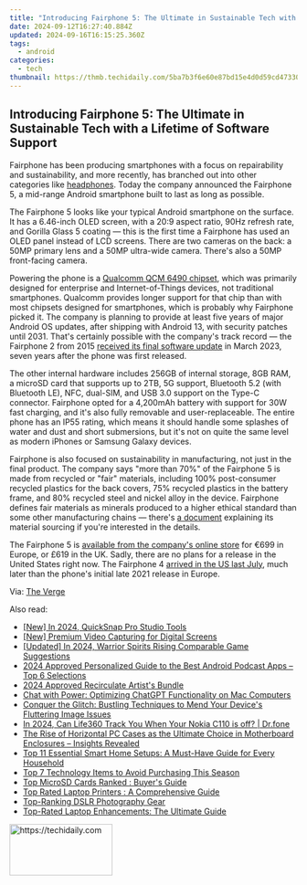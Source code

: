 ```yaml
---
title: "Introducing Fairphone 5: The Ultimate in Sustainable Tech with a Lifetime of Software Support"
date: 2024-09-12T16:27:40.884Z
updated: 2024-09-16T16:15:25.360Z
tags:
  - android
categories:
  - tech
thumbnail: https://thmb.techidaily.com/5ba7b3f6e60e87bd15e4d0d59cd473305f169947afe8b79e803b03fc556698ce.jpg
---
```


## Introducing Fairphone 5: The Ultimate in Sustainable Tech with a Lifetime of Software Support

Fairphone has been producing smartphones with a focus on repairability and sustainability, and more recently, has branched out into other categories like [headphones](https://tech-hub.techidaily.com/techniques-to-curtail-ai-fictional-responses/). Today the company announced the Fairphone 5, a mid-range Android smartphone built to last as long as possible.

 The Fairphone 5 looks like your typical Android smartphone on the surface. It has a 6.46-inch OLED screen, with a 20:9 aspect ratio, 90Hz refresh rate, and Gorilla Glass 5 coating — this is the first time a Fairphone has used an OLED panel instead of LCD screens. There are two cameras on the back: a 50MP primary lens and a 50MP ultra-wide camera. There's also a 50MP front-facing camera.

 Powering the phone is a [Qualcomm QCM 6490 chipset](https://www.qualcomm.com/products/internet-of-things/industrial/building-enterprise/qcm6490), which was primarily designed for enterprise and Internet-of-Things devices, not traditional smartphones. Qualcomm provides longer support for that chip than with most chipsets designed for smartphones, which is probably why Fairphone picked it. The company is planning to provide at least five years of major Android OS updates, after shipping with Android 13, with security patches until 2031\. That's certainly possible with the company's track record — the Fairphone 2 from 2015 [received its final software update](https://www.fairphone.com/en/2023/01/09/an-update-on-fairphone-2/) in March 2023, seven years after the phone was first released.

 The other internal hardware includes 256GB of internal storage, 8GB RAM, a microSD card that supports up to 2TB, 5G support, Bluetooth 5.2 (with Bluetooth LE), NFC, dual-SIM, and USB 3.0 support on the Type-C connector. Fairphone opted for a 4,200mAh battery with support for 30W fast charging, and it's also fully removable and user-replaceable. The entire phone has an IP55 rating, which means it should handle some splashes of water and dust and short submersions, but it's not on quite the same level as modern iPhones or Samsung Galaxy devices.

 Fairphone is also focused on sustainability in manufacturing, not just in the final product. The company says "more than 70%" of the Fairphone 5 is made from recycled or "fair" materials, including 100% post-consumer recycled plastics for the back covers, 75% recycled plastics in the battery frame, and 80% recycled steel and nickel alloy in the device. Fairphone defines fair materials as minerals produced to a higher ethical standard than some other manufacturing chains — there's [a document](https://www.fairphone.com/wp-content/uploads/2021/11/4%5FFairphone%5FFair-Material-Sourcing-Roadmap.pdf) explaining its material sourcing if you're interested in the details.

 The Fairphone 5 is [available from the company's online store](https://shop.fairphone.com/fairphone-5) for €699 in Europe, or £619 in the UK. Sadly, there are no plans for a release in the United States right now. The Fairphone 4 [arrived in the US last July](https://android-location-track.techidaily.com/how-to-turn-off-google-location-to-stop-tracking-you-on-honor-70-lite-5g-drfone-by-drfone-virtual-android/), much later than the phone's initial late 2021 release in Europe.

 Via: [The Verge](https://www.theverge.com/2023/8/30/23843287/fairphone-5-price-release-date-specs-features-repairable-smartphone)

<ins class="adsbygoogle"
     style="display:block"
     data-ad-format="autorelaxed"
     data-ad-client="ca-pub-7571918770474297"
     data-ad-slot="1223367746"></ins>

<ins class="adsbygoogle"
     style="display:block"
     data-ad-client="ca-pub-7571918770474297"
     data-ad-slot="8358498916"
     data-ad-format="auto"
     data-full-width-responsive="true"></ins>

<span class="atpl-alsoreadstyle">Also read:</span>
<div><ul>
<li><a href="https://visual-screen-recording.techidaily.com/new-in-2024-quicksnap-pro-studio-tools/"><u>[New] In 2024, QuickSnap Pro Studio Tools</u></a></li>
<li><a href="https://digital-screen-recording.techidaily.com/new-premium-video-capturing-for-digital-screens/"><u>[New] Premium Video Capturing for Digital Screens</u></a></li>
<li><a href="https://screen-capture.techidaily.com/updated-in-2024-warrior-spirits-rising-comparable-game-suggestions/"><u>[Updated] In 2024, Warrior Spirits Rising Comparable Game Suggestions</u></a></li>
<li><a href="https://extra-skills.techidaily.com/2024-approved-personalized-guide-to-the-best-android-podcast-apps-top-6-selections/"><u>2024 Approved Personalized Guide to the Best Android Podcast Apps – Top 6 Selections</u></a></li>
<li><a href="https://extra-guidance.techidaily.com/2024-approved-recirculate-artists-bundle/"><u>2024 Approved Recirculate Artist's Bundle</u></a></li>
<li><a href="https://tech-haven.techidaily.com/chat-with-power-optimizing-chatgpt-functionality-on-mac-computers/"><u>Chat with Power: Optimizing ChatGPT Functionality on Mac Computers</u></a></li>
<li><a href="https://win-able.techidaily.com/conquer-the-glitch-bustling-techniques-to-mend-your-devices-fluttering-image-issues/"><u>Conquer the Glitch: Bustling Techniques to Mend Your Device's Fluttering Image Issues</u></a></li>
<li><a href="https://change-location.techidaily.com/in-2024-can-life360-track-you-when-your-nokia-c110-is-off-drfone-by-drfone-virtual-android/"><u>In 2024, Can Life360 Track You When Your Nokia C110 is off? | Dr.fone</u></a></li>
<li><a href="https://hardware-reviews.techidaily.com/the-rise-of-horizontal-pc-cases-as-the-ultimate-choice-in-motherboard-enclosures-insights-revealed/"><u>The Rise of Horizontal PC Cases as the Ultimate Choice in Motherboard Enclosures – Insights Revealed</u></a></li>
<li><a href="https://hardware-reviews.techidaily.com/top-11-essential-smart-home-setups-a-must-have-guide-for-every-household/"><u>Top 11 Essential Smart Home Setups: A Must-Have Guide for Every Household</u></a></li>
<li><a href="https://hardware-reviews.techidaily.com/top-7-technology-items-to-avoid-purchasing-this-season/"><u>Top 7 Technology Items to Avoid Purchasing This Season</u></a></li>
<li><a href="https://hardware-reviews.techidaily.com/top-microsd-cards-ranked-buyers-guide/"><u>Top MicroSD Cards Ranked : Buyer's Guide</u></a></li>
<li><a href="https://hardware-reviews.techidaily.com/top-rated-laptop-printers-a-comprehensive-guide/"><u>Top Rated Laptop Printers : A Comprehensive Guide</u></a></li>
<li><a href="https://hardware-reviews.techidaily.com/top-ranking-dslr-photography-gear/"><u>Top-Ranking DSLR Photography Gear</u></a></li>
<li><a href="https://hardware-reviews.techidaily.com/top-rated-laptop-enhancements-the-ultimate-guide/"><u>Top-Rated Laptop Enhancements: The Ultimate Guide</u></a></li>
</ul></div>

<!-- affiliate ads begin -->
<a href="https://aligracehair.sjv.io/c/5597632/2135397/19272" target="_top" id="2135397">
  <img src="//a.impactradius-go.com/display-ad/19272-2135397" border="0" alt="https://techidaily.com" width="180" height="90"/>
</a>
<img height="0" width="0" src="https://aligracehair.sjv.io/i/5597632/2135397/19272" style="position:absolute;visibility:hidden;" border="0" />
<!-- affiliate ads end -->

